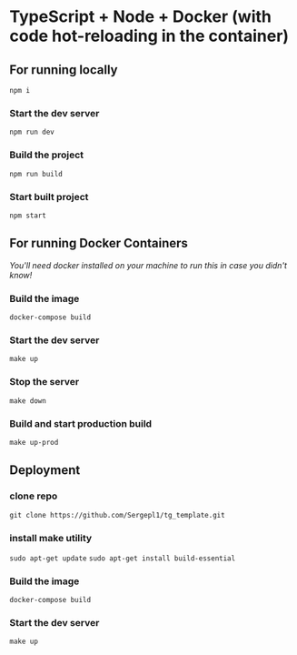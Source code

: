 # TypeScript + Node + Docker (with code hot-reloading in the container)

## For running locally

`npm i`

### Start the dev server

`npm run dev`

### Build the project

`npm run build`

### Start built project

`npm start`

## For running Docker Containers

_You'll need docker installed on your machine to run this in case you didn't know!_

### Build the image

`docker-compose build`

### Start the dev server

`make up`

### Stop the server

`make down`

### Build and start production build

`make up-prod`

## Deployment

### clone repo
`git clone https://github.com/Sergepl1/tg_template.git`

### install make utility
`sudo apt-get update`
`sudo apt-get install build-essential`

### Build the image

`docker-compose build`

### Start the dev server

`make up`

